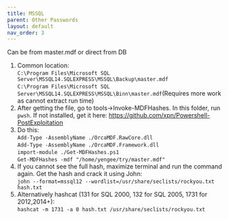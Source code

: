 ```yaml
---
title: MSSQL
parent: Other Passwords
layout: default
nav_order: 3
---
```


Can be from master.mdf or direct from DB

1. Common location:\
   `C:\Program Files\Microsoft SQL Server\MSSQL14.SQLEXPRESS\MSSQL\Backup\master.mdf`\
   `C:\Program Files\Microsoft SQL Server\MSSQL14.SQLEXPRESS\MSSQL\Binn\master.mdf`(Requires more work as cannot extract run time)
2. After getting the file, go to tools->Invoke-MDFHashes. In this folder, run `pwsh`. If not installed, get it here: https://github.com/xpn/Powershell-PostExploitation
3. Do this:\
   `Add-Type -AssemblyName ./OrcaMDF.RawCore.dll`\
   `Add-Type -AssemblyName ./OrcaMDF.Framework.dll`\
   `import-module ./Get-MDFHashes.ps1`\
   `Get-MDFHashes -mdf "/home/yengee/try/master.mdf"`
4. If you cannot see the full hash, maximize terminal and run the command again. Get the hash and crack it using John:\
   `john --format=mssql12 --wordlist=/usr/share/seclists/rockyou.txt hash.txt`
5. Alternatively hashcat (131 for SQL 2000, 132 for SQL 2005, 1731 for 2012,2014+):\
   `hashcat -m 1731 -a 0 hash.txt /usr/share/seclists/rockyou.txt`
